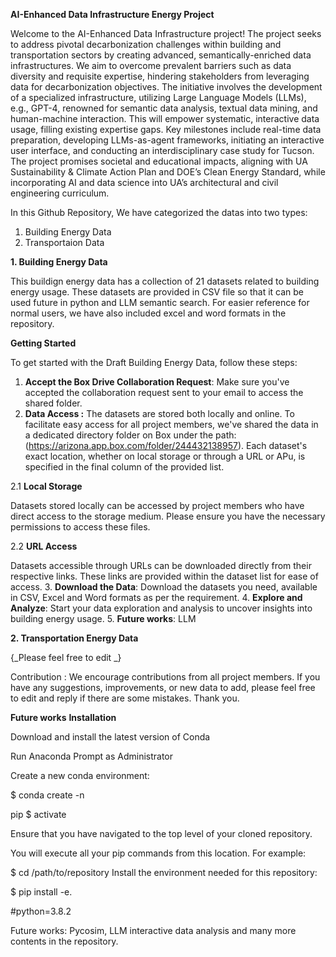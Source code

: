 **AI-Enhanced Data Infrastructure Energy Project**

Welcome to the  AI-Enhanced Data Infrastructure project! The project seeks to address pivotal decarbonization challenges within building and transportation sectors by creating advanced, semantically-enriched data infrastructures. We aim to overcome prevalent barriers such as data diversity and requisite expertise, hindering stakeholders from leveraging data for decarbonization objectives. The initiative involves the development of a specialized infrastructure, utilizing Large Language Models (LLMs), e.g., GPT-4, renowned for semantic data analysis, textual data mining, and human-machine interaction. This will empower systematic, interactive data usage, filling existing expertise gaps. Key milestones include real-time data preparation, developing LLMs-as-agent frameworks, initiating an interactive user interface, and conducting an interdisciplinary case study for Tucson. The project promises societal and educational impacts, aligning with UA Sustainability & Climate Action Plan and DOE’s Clean Energy Standard, while incorporating AI and data science into UA’s architectural and civil engineering curriculum.

In this Github Repository, We have categorized the datas into two types:
1. Building Energy Data
2. Transportaion Data

**1. Building Energy Data**

This buildign energy data has a collection of 21 datasets related to building energy usage. These datasets are provided in CSV file so that it can be used future in python and LLM semantic search. For easier reference for normal users, we have also included excel and word formats in the repository. 

**Getting Started**

To get started with the Draft Building Energy Data, follow these steps:

1. **Accept the Box Drive Collaboration Request**: Make sure you've accepted the collaboration request sent to your email to access the shared folder.
2. **Data Access :**
The datasets are stored both locally and online. To facilitate easy access for all project members, we've shared the data in a dedicated directory folder on Box under the path: (https://arizona.app.box.com/folder/244432138957). Each dataset's exact location, whether on local storage or through a URL or APu, is specified in the final column of the provided list.

2.1 **Local Storage**

Datasets stored locally can be accessed by project members who have direct access to the storage medium. Please ensure you have the necessary permissions to access these files.

2.2 **URL Access**

Datasets accessible through URLs can be downloaded directly from their respective links. These links are provided within the dataset list for ease of access.
3. **Download the Data**: Download the datasets you need, available in CSV, Excel and Word formats as per the requirement.
4. **Explore and Analyze**: Start your data exploration and analysis to uncover insights into building energy usage.
5. **Future works**: LLM






**2. Transportation Energy Data**


{_Please feel free to edit _}









Contribution : We encourage contributions from all project members. If you have any suggestions, improvements, or new data to add, please feel free to edit and reply if there are some mistakes.
Thank you.






**Future works**
**Installation**

Download and install the latest version of Conda

Run Anaconda Prompt as Administrator

Create a new conda environment:

$ conda create -n <enter-the-name-of-repository-here> 

pip $ activate <enter-the-name-of-repository-here> 

Ensure that you have navigated to the top level of your cloned repository. 

You will execute all your pip commands from this location. For example:

$ cd /path/to/repository Install the environment needed for this repository:

$ pip install -e.

#python=3.8.2

Future works:   Pycosim, LLM interactive data analysis and many more contents in the repository.
